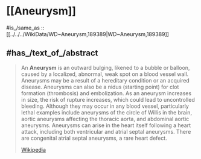 
# [[Aneurysm]] 

#is_/same_as :: [[../../../WikiData/WD~Aneurysm,189389|WD~Aneurysm,189389]] 

## #has_/text_of_/abstract 

> An **Aneurysm** is an outward bulging, likened to a bubble or balloon, caused by a localized, abnormal, weak spot on a blood vessel wall. Aneurysms may be a result of a hereditary condition or an acquired disease. Aneurysms can also be a nidus (starting point) for clot formation (thrombosis) and embolization. As an aneurysm increases in size, the risk of rupture increases, which could lead to uncontrolled bleeding. Although they may occur in any blood vessel, particularly lethal examples include aneurysms of the circle of Willis in the brain, aortic aneurysms affecting the thoracic aorta, and abdominal aortic aneurysms. Aneurysms can arise in the heart itself following a heart attack, including both ventricular and atrial septal aneurysms. There are congenital atrial septal aneurysms, a rare heart defect.
>
> [Wikipedia](https://en.wikipedia.org/wiki/Aneurysm) 

